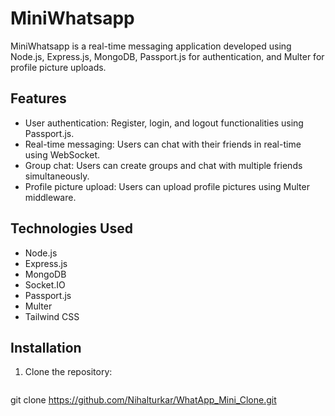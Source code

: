 # MiniWhatsapp

MiniWhatsapp is a real-time messaging application developed using Node.js, Express.js, MongoDB, Passport.js for authentication, and Multer for profile picture uploads.

## Features

- User authentication: Register, login, and logout functionalities using Passport.js.
- Real-time messaging: Users can chat with their friends in real-time using WebSocket.
- Group chat: Users can create groups and chat with multiple friends simultaneously.
- Profile picture upload: Users can upload profile pictures using Multer middleware.

## Technologies Used

- Node.js
- Express.js
- MongoDB
- Socket.IO
- Passport.js
- Multer
- Tailwind CSS

## Installation

1. Clone the repository:

   ```bash
git clone https://github.com/Nihalturkar/WhatApp_Mini_Clone.git
